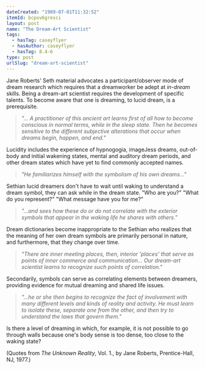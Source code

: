 ```yaml
---
dateCreated: "1989-07-01T11:32:52"
itemId: bcpov6gresci
layout: post
name: "The Dream-Art Scientist"
tags:
  - hasTag: caseyflyer
  - hasAuthor: caseyflyer
  - hasTag: 8.4-6
type: post
urlSlug: "dream-art-scientist"
---
```


Jane Roberts' Seth material advocates a participant/observer mode of dream research which requires that a dreamworker be adept at *in-dream* skills. Being a dream-art scientist requires the development of specific talents. To become aware that one is dreaming, to lucid dream, is a prerequisite. 

> *"... A practitioner of this ancient art learns first of all how to become conscious in normal terms, while in the sleep state. Then he becomes sensitive to the different subjective alterations that occur when dreams begin, happen, and end."* 

Lucidity includes the experience of hypnogogia, imageJess dreams, out-of-body and initial wakening states, mental and auditory dream periods, and other dream states which have yet to find commonly accepted names. 

> *"He familiarizes himself with the symbolism of his own dreams..."*

Sethian lucid dreamers don't have to wait until waking to understand a dream symbol, they can ask while in the dream state. "Who are you?" "What do you represent?" "What message have you for me?" 

> *"...and sees how these do or do not correlate with the exterior symbols that appear in the waking life he shares with others."*

Dream dictionaries become inappropriate to the Sethian who realizes that the meaning of her own dream symbols are primarily personal in nature, and furthermore, that they change over time. 

> *"There are inner meeting places, then, interior 'places' that serve as points of inner commerce and communication... Our dream-art scientist learns to recognize such points of correlation."* 

Secondarily, symbols can serve as correlating elements between dreamers, providing evidence for mutual dreaming and shared life issues. 

> *"...he or she then begins to recognize the fact of involvement with many different levels and kinds of reality and activity. He must learn to isolate these, separate one from the other, and then try to understand the laws that govern them."*

Is there a level of dreaming in which, for example, it is not possible to go through walls because one's body sense is too dense, too close to the waking state? 

(Quotes from *The Unknown Reality*, Vol. 1., by Jane Roberts, Prentice-Hall, NJ, 1977.)